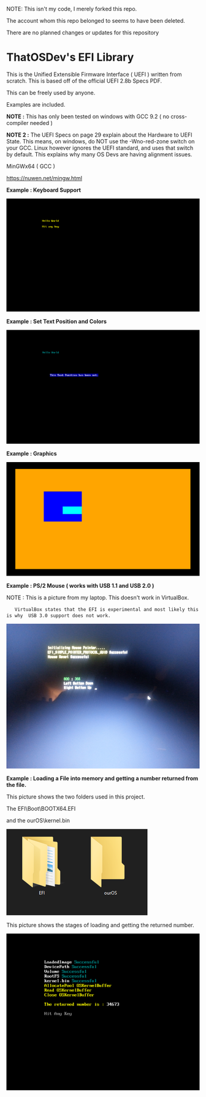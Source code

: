 NOTE: This isn't my code, I merely forked this repo.

The account whom this repo belonged to seems to have been deleted.

There are no planned changes or updates for this repository

# ThatOSDev's EFI Library

This is the Unified Extensible Firmware Interface ( UEFI ) written from scratch. This is based off of the official UEFI 2.8b Specs PDF.


This can be freely used by anyone.


Examples are included.


**NOTE :** This has only been tested on windows with GCC 9.2 ( no cross-compiler needed )


**NOTE 2 :** The UEFI Specs on page 29 explain about the Hardware to UEFI State. This means, on windows, do NOT use the -Wno-red-zone switch on your GCC. Linux however ignores the UEFI standard, and uses that switch by default. This explains why many OS Devs are having alignment issues.


MinGWx64 ( GCC )

https://nuwen.net/mingw.html


**Example : Keyboard Support**

![Keyboard](example_1.png)


**Example : Set Text Position and Colors**

![Text](example_2.png)


**Example : Graphics**

![Graphics](example_3.png)


**Example : PS/2 Mouse ( works with USB 1.1 and USB 2.0 )**

NOTE : This is a picture from my laptop. This doesn't work in VirtualBox.

       VirtualBox states that the EFI is experimental and most likely this is why  USB 3.0 support does not work.

![Mouse](example_4.png)


**Example : Loading a File into memory and getting a number returned from the file.**

This picture shows the two folders used in this project.

The EFI\Boot\BOOTX64.EFI

and the ourOS\kernel.bin

![Kernel Loading](example_5a.png)


This picture shows the stages of loading and getting the returned number.

![Kernel Loading](example_5b.png)
